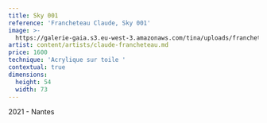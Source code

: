 ```yaml
---
title: Sky 001
reference: 'Francheteau Claude, Sky 001'
image: >-
  https://galerie-gaia.s3.eu-west-3.amazonaws.com/tina/uploads/francheteau-claude/francheteau-claude-sky001-54x73.jpg
artist: content/artists/claude-francheteau.md
price: 1600
technique: 'Acrylique sur toile '
contextual: true
dimensions:
  height: 54
  width: 73
---
```


2021 - Nantes 
